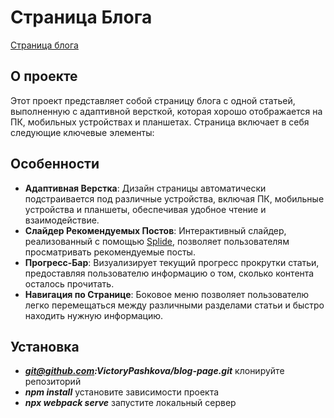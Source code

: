 # Страница Блога

[Страница блога](https://blog-page-1.vercel.app/) 

## О проекте

Этот проект представляет собой страницу блога с одной статьей, выполненную с адаптивной версткой, которая хорошо отображается на ПК, мобильных устройствах и планшетах. Страница включает в себя следующие ключевые элементы:

## Особенности

- **Адаптивная Верстка**: Дизайн страницы автоматически подстраивается под различные устройства, включая ПК, мобильные устройства и планшеты, обеспечивая удобное чтение и взаимодействие.
- **Слайдер Рекомендуемых Постов**: Интерактивный слайдер, реализованный с помощью [Splide](https://splidejs.com/), позволяет пользователям просматривать рекомендуемые посты.
- **Прогресс-Бар**: Визуализирует текущий прогресс прокрутки статьи, предоставляя пользователю информацию о том, сколько контента осталось прочитать.
- **Навигация по Странице**: Боковое меню позволяет пользователю легко перемещаться между различными разделами статьи и быстро находить нужную информацию.

## Установка

- _**git@github.com:VictoryPashkova/blog-page.git**_ клонируйте репозиторий
- _**npm install**_ установите зависимости проекта
- _**npx webpack serve**_ запустите локальный сервер
